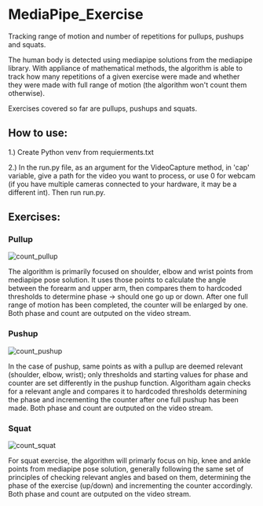 # MediaPipe_Exercise
Tracking range of motion and number of repetitions for pullups, pushups and squats.

The human body is detected using mediapipe solutions from the mediapipe library. With appliance of mathematical methods, the algorithm is able to track how many repetitions of a given exercise were made and whether they were made with full range of motion (the algorithm won't count them otherwise).

Exercises covered so far are pullups, pushups and squats.

## How to use:

  1.) Create Python venv from requierments.txt
  
  2.) In the run.py file, as an argument for the VideoCapture method, in 'cap' variable, give a path for the video you want to process, or use 0 for webcam (if you           have multiple cameras connected to your hardware, it may be a different int). Then run run.py.

## Exercises:

### Pullup

   ![count_pullup](https://user-images.githubusercontent.com/100207531/224478501-c78f3cf1-1206-4841-b5ce-1ae0800b5aca.gif)

The algorithm is primarily focused on shoulder, elbow and wrist points from mediapipe pose solution. It uses those points to calculate the angle between the forearm and upper arm, then compares them to hardcoded thresholds to determine phase -> should one go up or down. After one full range of motion has been completed, the counter will be enlarged by one. Both phase and count are outputed on the video stream. 


### Pushup

![count_pushup](https://user-images.githubusercontent.com/100207531/224478557-75819f06-c90d-4c79-9ae9-722e8067e136.gif)

In the case of pushup, same points as with a pullup are deemed relevant (shoulder, elbow, wrist); only thresholds and starting values for phase and counter are set differently in the pushup function. Algoritham again checks for a relevant angle and compares it to hardcoded thresholds determining the phase and incrementing the counter after one full pushup has been made. Both phase and count are outputed on the video stream.


### Squat

![count_squat](https://user-images.githubusercontent.com/100207531/224478565-57b014ba-15da-4e13-aee0-76ed47a77a0c.gif)

For squat exercise, the algorithm will primarly focus on hip, knee and ankle points from mediapipe pose solution, generally following the same set of principles of checking relevant angles and based on them, determining the phase of the exercise (up/down) and incrementing the counter accordingly. Both phase and count are outputed on the video stream. 
